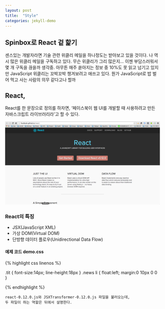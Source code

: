 ```yaml
---
layout: post
title:  "Style"
categories: jekyll-demo
---
```


## Spinbox로 React 겉 핥기 

센스있는 개발자라면 기술 관련 위클리 메일을 하나정도는 받아보고 있을 것이다. 나 역시 많은 위클리 메일을 구독하고 있다. 무슨 위클리가 그리 많은지… 이젠 부담스러워서 몇 개 구독을 끊을까 생각중. 아무튼 매주 쏟아지는 정보 중 10%도 못 읽고 넘기고 있지만 JavaScript 위클리는 꼬박꼬박 챙겨보려고 애쓰고 있다. 뭔가 JavaScript로 밥 벌어 먹고 사는 사람의 의무 같다고나 할까

## React, 

React를 한 문장으로 정의를 하자면,
‘페이스북이  웹 UI를 개발할 때 사용하려고 만든 자바스크립트 라이브러리라’고 할 수 있다.

![친절한 스크린샷](/assets/demo.png)

### React의 특징

* JSX(JavaScript XML)
* 가상 DOM(Virtual DOM)
* 단방향 데이터 플로우(Unidirectional Data Flow)

#### 예제 코드 demo.css

{% highlight css linenos %}

<link rel="stylesheet" type="text/css" href="yozm_common.css" /> <!-- reset, common요소 -->
<link rel="stylesheet" type="text/css" href="yozm_top.css" /> <!-- 콘텐츠관련 -->

.tit { font-size:14px; line-height:18px } 
.news li { float:left; margin:0 10px 0 0 }

{% endhighlight %}

    react-0.12.0.js와 JSXTransformer-0.12.0.js 파일을 불러오는데, 
    두 파일이 하는 역할은 뒤에서 설명한다.